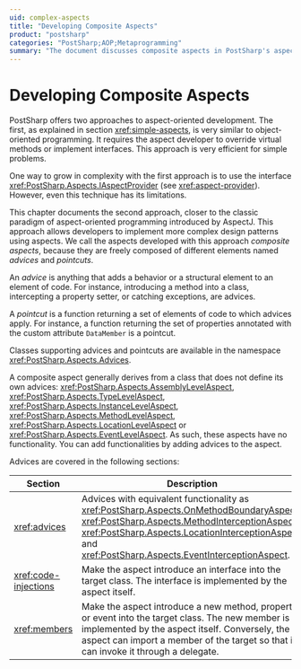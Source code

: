 ```yaml
---
uid: complex-aspects
title: "Developing Composite Aspects"
product: "postsharp"
categories: "PostSharp;AOP;Metaprogramming"
summary: "The document discusses composite aspects in PostSharp's aspect-oriented development. It explains advices and pointcuts, and how to add functionalities to aspects."
---
```

# Developing Composite Aspects

PostSharp offers two approaches to aspect-oriented development. The first, as explained in section <xref:simple-aspects>, is very similar to object-oriented programming. It requires the aspect developer to override virtual methods or implement interfaces. This approach is very efficient for simple problems. 

One way to grow in complexity with the first approach is to use the interface <xref:PostSharp.Aspects.IAspectProvider> (see <xref:aspect-provider>). However, even this technique has its limitations. 

This chapter documents the second approach, closer to the classic paradigm of aspect-oriented programming introduced by AspectJ. This approach allows developers to implement more complex design patterns using aspects. We call the aspects developed with this approach *composite aspects*, because they are freely composed of different elements named *advices* and *pointcuts*. 

An *advice* is anything that adds a behavior or a structural element to an element of code. For instance, introducing a method into a class, intercepting a property setter, or catching exceptions, are advices. 

A *pointcut* is a function returning a set of elements of code to which advices apply. For instance, a function returning the set of properties annotated with the custom attribute `DataMember` is a pointcut. 

Classes supporting advices and pointcuts are available in the namespace <xref:PostSharp.Aspects.Advices>. 

A composite aspect generally derives from a class that does not define its own advices: <xref:PostSharp.Aspects.AssemblyLevelAspect>, <xref:PostSharp.Aspects.TypeLevelAspect>, <xref:PostSharp.Aspects.InstanceLevelAspect>, <xref:PostSharp.Aspects.MethodLevelAspect>, <xref:PostSharp.Aspects.LocationLevelAspect> or <xref:PostSharp.Aspects.EventLevelAspect>. As such, these aspects have no functionality. You can add functionalities by adding advices to the aspect. 

Advices are covered in the following sections:

| Section | Description |
|---------|-------------|
| <xref:advices> | Advices with equivalent functionality as <xref:PostSharp.Aspects.OnMethodBoundaryAspect>, <xref:PostSharp.Aspects.MethodInterceptionAspect>, <xref:PostSharp.Aspects.LocationInterceptionAspect>, and <xref:PostSharp.Aspects.EventInterceptionAspect>.  |
| <xref:code-injections> | Make the aspect introduce an interface into the target class. The interface is implemented by the aspect itself. |
| <xref:members> | Make the aspect introduce a new method, property or event into the target class. The new member is implemented by the aspect itself. Conversely, the aspect can import a member of the target so that it can invoke it through a delegate. |

